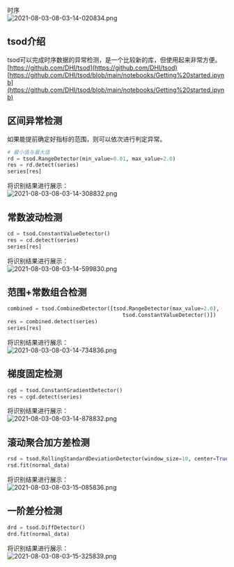 时序<br />![2021-08-03-08-03-14-020834.png](https://cdn.nlark.com/yuque/0/2021/png/396745/1627949001737-d2b789c6-4b22-4763-bb3f-6123c3e50165.png#clientId=u53d92afd-6a11-4&from=ui&id=u32b45b8e&originHeight=288&originWidth=432&originalType=binary&ratio=1&size=29365&status=done&style=shadow&taskId=u1a1293aa-b682-4982-a78a-f2a0654df25)
<a name="CZUAr"></a>
## tsod介绍
tsod可以完成时序数据的异常检测，是一个比较新的库，但使用起来非常方便。<br />[https://github.com/DHI/tsod](https://github.com/DHI/tsod)<br />[https://github.com/DHI/tsod/blob/main/notebooks/Getting%20started.ipynb](https://github.com/DHI/tsod/blob/main/notebooks/Getting%20started.ipynb)
<a name="tfG5z"></a>
## 区间异常检测
如果能提前确定好指标的范围，则可以依次进行判定异常。
```python
# 最小值与最大值
rd = tsod.RangeDetector(min_value=0.01, max_value=2.0)
res = rd.detect(series)
series[res]
```
将识别结果进行展示：<br />![2021-08-03-08-03-14-308832.png](https://cdn.nlark.com/yuque/0/2021/png/396745/1627949017677-37116548-6cf9-487d-88ae-eff543db52d9.png#clientId=u53d92afd-6a11-4&from=ui&id=u3e652f82&originHeight=662&originWidth=1008&originalType=binary&ratio=1&size=53486&status=done&style=shadow&taskId=ub46e9712-79e3-42fb-b310-534e7410254)
<a name="uNhgV"></a>
## 常数波动检测
```python
cd = tsod.ConstantValueDetector()
res = cd.detect(series)
series[res]
```
将识别结果进行展示：<br />![2021-08-03-08-03-14-599830.png](https://cdn.nlark.com/yuque/0/2021/png/396745/1627949026300-e40af482-dffc-4ec2-b376-7f76df28702d.png#clientId=u53d92afd-6a11-4&from=ui&id=u86b542f4&originHeight=686&originWidth=1038&originalType=binary&ratio=1&size=53496&status=done&style=shadow&taskId=u7b95a4ab-e523-401c-9be5-50d1be6d615)
<a name="inYEJ"></a>
## 范围+常数组合检测
```python
combined = tsod.CombinedDetector([tsod.RangeDetector(max_value=2.0),
                                     tsod.ConstantValueDetector()])
res = combined.detect(series)
series[res]
```
将识别结果进行展示：<br />![2021-08-03-08-03-14-734836.png](https://cdn.nlark.com/yuque/0/2021/png/396745/1627949035718-6bedd1e5-be7d-4aac-b9b4-bce9bc19882d.png#clientId=u53d92afd-6a11-4&from=ui&id=u5b12ca80&originHeight=692&originWidth=1038&originalType=binary&ratio=1&size=54114&status=done&style=shadow&taskId=u665ac3c9-0ed9-4399-b609-887ba693786)
<a name="ssSkL"></a>
## 梯度固定检测
```python
cgd = tsod.ConstantGradientDetector()
res = cgd.detect(series)
```
将识别结果进行展示：<br />![2021-08-03-08-03-14-878832.png](https://cdn.nlark.com/yuque/0/2021/png/396745/1627949045738-47b87203-2dff-4bf5-9493-b446c1976e78.png#clientId=u53d92afd-6a11-4&from=ui&id=u09ebb821&originHeight=458&originWidth=1080&originalType=binary&ratio=1&size=78309&status=done&style=shadow&taskId=ue878b3a3-c067-4c01-ab69-6aca938fda0)
<a name="GSmXx"></a>
## 滚动聚合加方差检测
```python
rsd = tsod.RollingStandardDeviationDetector(window_size=10, center=True)
rsd.fit(normal_data)
```
将识别结果进行展示：<br />![2021-08-03-08-03-15-085836.png](https://cdn.nlark.com/yuque/0/2021/png/396745/1627949053958-a7b216a6-45ca-49a4-8728-fb3b00a478fd.png#clientId=u53d92afd-6a11-4&from=ui&id=ue42fdfb9&originHeight=555&originWidth=1080&originalType=binary&ratio=1&size=91434&status=done&style=shadow&taskId=uf409b79a-945d-4ef7-ad7a-e6f12a9e894)
<a name="kYsR1"></a>
## 一阶差分检测
```python
drd = tsod.DiffDetector()
drd.fit(normal_data)
```
将识别结果进行展示：<br />![2021-08-03-08-03-15-325839.png](https://cdn.nlark.com/yuque/0/2021/png/396745/1627949062301-5750e874-0771-4f1b-bc24-1989fe661b8a.png#clientId=u53d92afd-6a11-4&from=ui&id=uc3d2ced4&originHeight=644&originWidth=954&originalType=binary&ratio=1&size=38814&status=done&style=shadow&taskId=u062ec05c-67f2-42a9-a944-1123d5896d1)
